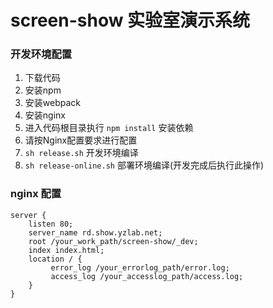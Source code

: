 # screen-show 实验室演示系统

### 开发环境配置
1. 下载代码
2. 安装npm
3. 安装webpack
4. 安装nginx
5. 进入代码根目录执行 `npm install` 安装依赖
6. 请按Nginx配置要求进行配置
7. `sh release.sh` 开发环境编译
8. `sh release-online.sh` 部署环境编译(开发完成后执行此操作)

### nginx 配置
```shell
server {
    listen 80;
    server_name rd.show.yzlab.net;
    root /your_work_path/screen-show/_dev;
    index index.html;
    location / {
         error_log /your_errorlog_path/error.log;
         access_log /your_accesslog_path/access.log;
    }
}
```